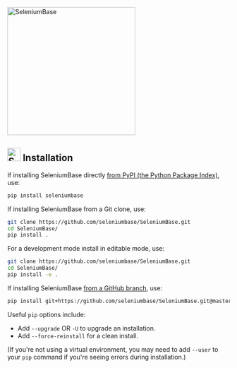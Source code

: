 [<img src="https://cdn2.hubspot.net/hubfs/100006/images/super_logo_sb4.png" title="SeleniumBase" width="290">](https://github.com/seleniumbase/SeleniumBase/blob/master/README.md)

## <img src="https://seleniumbase.io/img/sb_icon.png" title="SeleniumBase" width="30" /> Installation

If installing SeleniumBase directly [from PyPI (the Python Package Index)](https://pypi.python.org/pypi/seleniumbase), use:
```bash
pip install seleniumbase
```

If installing SeleniumBase from a Git clone, use:
```bash
git clone https://github.com/seleniumbase/SeleniumBase.git
cd SeleniumBase/
pip install .
```

For a development mode install in editable mode, use:
```bash
git clone https://github.com/seleniumbase/SeleniumBase.git
cd SeleniumBase/
pip install -e .
```

If installing SeleniumBase [from a GitHub branch](https://github.com/seleniumbase/SeleniumBase), use:
```bash
pip install git+https://github.com/seleniumbase/SeleniumBase.git@master#egg=seleniumbase
```

Useful ``pip`` options include:
* Add ``--upgrade`` OR ``-U`` to upgrade an installation.
* Add ``--force-reinstall`` for a clean install.

(If you're not using a virtual environment, you may need to add ``--user`` to your ``pip`` command if you're seeing errors during installation.)
